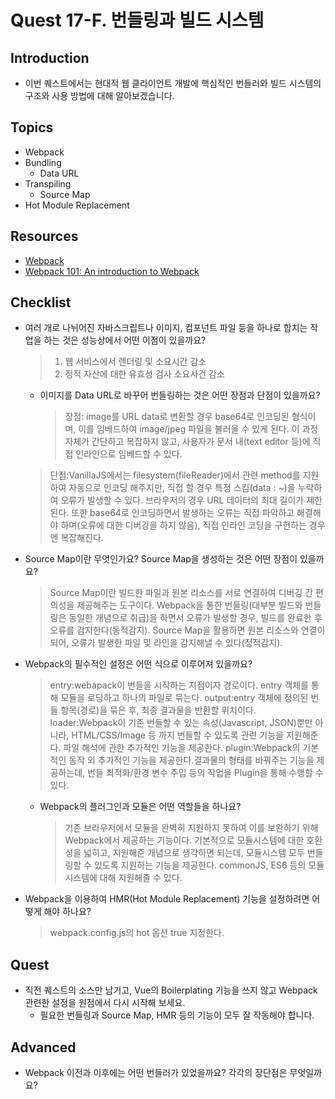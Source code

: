 # Quest 17-F. 번들링과 빌드 시스템

## Introduction

- 이번 퀘스트에서는 현대적 웹 클라이언트 개발에 핵심적인 번들러와 빌드 시스템의 구조와 사용 방법에 대해 알아보겠습니다.

## Topics

- Webpack
- Bundling
  - Data URL
- Transpiling
  - Source Map
- Hot Module Replacement

## Resources

- [Webpack](https://webpack.js.org/)
- [Webpack 101: An introduction to Webpack](https://medium.com/hootsuite-engineering/webpack-101-an-introduction-to-webpack-3f59d21edeba)

## Checklist

- 여러 개로 나뉘어진 자바스크립트나 이미지, 컴포넌트 파일 등을 하나로 합치는 작업을 하는 것은 성능상에서 어떤 이점이 있을까요?

  > 1.  웹 서비스에서 렌더링 및 소요시간 감소
  > 2.  정적 자산에 대한 유효성 검사 소요사건 감소

  - 이미지를 Data URL로 바꾸어 번들링하는 것은 어떤 장점과 단점이 있을까요?
    > 장점: image를 URL data로 변환할 경우 base64로 인코딩된 형식이며, 이를 임베드하여 image/jpeg 파일을 불러올 수 있게 된다.
    > 이 과정자체가 간단하고 복잡하지 않고, 사용자가 문서 내(text editor 등)에 직접 인라인으로 임베드할 수 있다.

  > 단점:VanillaJS에서는 filesystem(fileReader)에서 관련 method를 지원하여 자동으로 인코딩 해주지만, 직접 할 경우 특정 스킴(data : ~)을 누락하여 오류가 발생할 수 있다.
  > 브라우저의 경우 URL 데이터의 최대 길이가 제한된다.
  > 또한 base64로 인코딩하면서 발생하는 오류는 직접 파악하고 해결해야 하며(오류에 대한 디버깅을 하지 않음), 직접 인라인 코딩을 구현하는 경우엔 복잡해진다.

- Source Map이란 무엇인가요? Source Map을 생성하는 것은 어떤 장점이 있을까요?
  > Source Map이란 빌드한 파일과 원본 리소스를 서로 연결하여 디버깅 간 편의성을 제공해주는 도구이다.
  > Webpack을 통한 번들링(대부분 빌드와 번들링은 동일한 개념으로 취급)을 하면서 오류가 발생할 경우, 빌드를 완료한 후 오류를 감지한다(동적감지).
  > Source Map을 활용하면 원본 리소스와 연결이 되어, 오류가 발생한 파일 및 라인을 감지해낼 수 있다(정적감지).
- Webpack의 필수적인 설정은 어떤 식으로 이루어져 있을까요?

  > entry:webapack이 번들을 시작하는 지점이자 경로이다. entry 객체를 통해 모듈을 로딩하고 하나의 파일로 묶는다.
  > output:entry 객체에 정의된 번들 항목(경로)을 묶은 후, 최종 결과물을 반환할 위치이다.
  > loader:Webpack이 기존 번들할 수 있는 속성(Javascript, JSON)뿐만 아니라, HTML/CSS/Image 등 까지 번들할 수 있도록 관련 기능을 지원해준다. 파일 해석에 관한 추가적인 기능을 제공한다.
  > plugin:Webpack의 기본적인 동작 외 추가적인 기능을 제공한다.결과물의 형태를 바꿔주는 기능을 제공하는데, 번들 최적화/환경 변수 주입 등의 작업을 Plugin을 통해 수행할 수 있다.

  - Webpack의 플러그인과 모듈은 어떤 역할들을 하나요?
    > 기존 브라우저에서 모듈을 완벽히 지원하지 못하여 이를 보완하기 위해 Webpack에서 제공하는 기능이다.
    > 기본적으로 모듈시스템에 대한 호환성을 넓히고, 지원해준 개념으로 생각하면 되는데, 모듈시스템 모두 번들링할 수 있도록 지원하는 기능을 제공한다.
    > commonJS, ES6 등의 모듈시스템에 대해 지원해줄 수 있다.

- Webpack을 이용하여 HMR(Hot Module Replacement) 기능을 설정하려면 어떻게 해야 하나요?
  > webpack.config.js의 hot 옵션 true 지정한다.

## Quest

- 직전 퀘스트의 소스만 남기고, Vue의 Boilerplating 기능을 쓰지 않고 Webpack 관련한 설정을 원점에서 다시 시작해 보세요.
  - 필요한 번들링과 Source Map, HMR 등의 기능이 모두 잘 작동해야 합니다.

## Advanced

- Webpack 이전과 이후에는 어떤 번들러가 있었을까요? 각각의 장단점은 무엇일까요?
